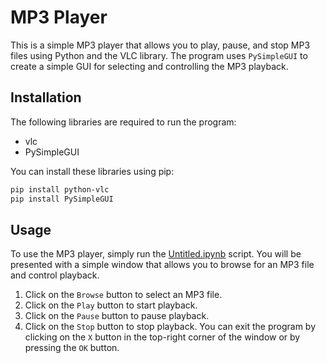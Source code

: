 # MP3 Player
This is a simple MP3 player that allows you to play, pause, and stop MP3 files using Python and the VLC library. The program uses ```PySimpleGUI``` to create a simple GUI for selecting and controlling the MP3 playback.

## Installation
The following libraries are required to run the program:

- vlc
- PySimpleGUI

You can install these libraries using pip:
```bash
pip install python-vlc
pip install PySimpleGUI
```

## Usage
To use the MP3 player, simply run the [Untitled.ipynb](https://github.com/AntonyGN/MP3-player/blob/main/Untitled.ipynb) script. You will be presented with a simple window that allows you to browse for an MP3 file and control playback.

1. Click on the ```Browse``` button to select an MP3 file.
2. Click on the ```Play``` button to start playback.
3. Click on the ```Pause``` button to pause playback.
4. Click on the ```Stop``` button to stop playback.
You can exit the program by clicking on the ```X``` button in the top-right corner of the window or by pressing the ```OK``` button.

